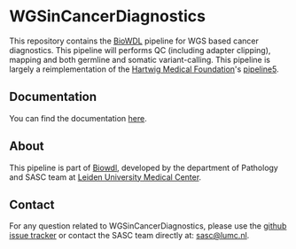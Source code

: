 # WGSinCancerDiagnostics

This repository contains the [BioWDL](https://github.com/biowdl) 
pipeline for WGS based cancer diagnostics. This pipeline will
performs QC (including adapter clipping), mapping and both germline and
somatic variant-calling. This pipeline is largely a reimplementation of the 
[Hartwig Medical Foundation](https://www.hartwigmedicalfoundation.nl)'s
[pipeline5](https://github.com/hartwigmedical/pipeline5).

## Documentation
You can find the documentation [here](https://biowdl.github.io/WGSinCancerDiagnostics).

## About
This pipeline is part of [Biowdl](https://github.com/biowdl),
developed by the department of Pathology and SASC team at [Leiden University Medical Center](https://www.lumc.nl/). 

## Contact

<p>
  <!-- Obscure e-mail address for spammers -->
For any question related to WGSinCancerDiagnostics, please use the
<a href='https://github.com/biowdl/WGSinCancerDiagnostics/issues'>github issue tracker</a>
or contact the SASC team directly at: 
<a href='&#109;&#97;&#105;&#108;&#116;&#111;&#58;&#115;&#97;&#115;&#99;&#64;&#108;&#117;&#109;&#99;&#46;&#110;&#108;'>
&#115;&#97;&#115;&#99;&#64;&#108;&#117;&#109;&#99;&#46;&#110;&#108;</a>.
</p>
     

